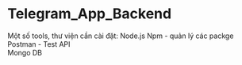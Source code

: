 # Telegram_App_Backend
Một số tools, thư viện cần cài đặt:
  Node.js
  Npm - quản lý các packge   
  Postman - Test API  
  Mongo DB  
  

